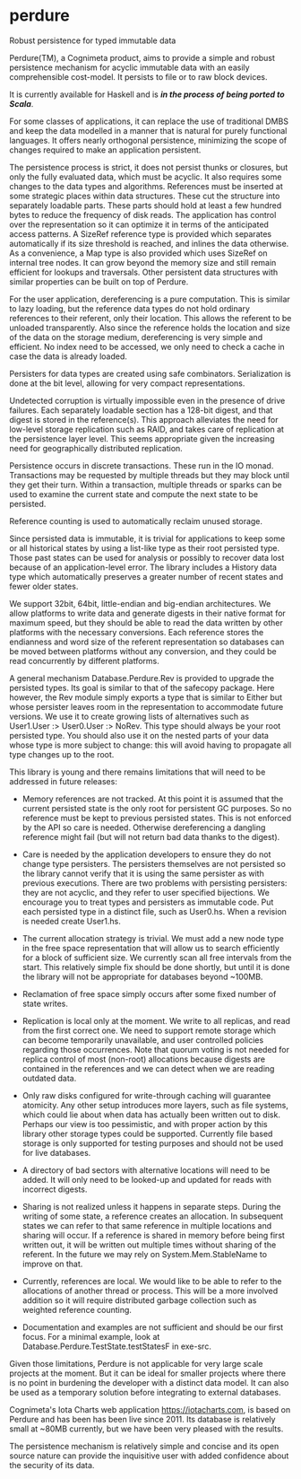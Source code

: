 perdure
=======

Robust persistence for typed immutable data

Perdure(TM), a Cognimeta product, aims to provide a simple and robust persistence mechanism for acyclic immutable data with an easily comprehensible cost-model. It persists to file or to raw block devices.

It is currently available for Haskell and is ***in the process of being ported to Scala***.

For some classes of applications, it can replace the use of traditional DMBS and keep the data modelled in a manner that is natural for purely functional languages. It offers nearly orthogonal persistence, minimizing the scope of changes required to make an application persistent.

The persistence process is strict, it does not persist thunks or closures, but only the fully evaluated data, which must be acyclic. It also requires some changes to the data types and algorithms. References must be inserted at some strategic places within data structures. These cut the structure into separately loadable parts. These parts should hold at least a few hundred bytes to reduce the frequency of disk reads. The application has control over the representation so it can optimize it in terms of the anticipated access patterns. A SizeRef reference type is provided which separates automatically if its size threshold is reached, and inlines the data otherwise. As a convenience, a Map type is also provided which uses SizeRef on internal tree nodes. It can grow beyond the memory size and still remain efficient for lookups and traversals. Other persistent data structures with similar properties can be built on top of Perdure.

For the user application, dereferencing is a pure computation. This is similar to lazy loading, but the reference data types do not hold ordinary references to their referent, only their location. This allows the referent to be unloaded transparently. Also since the reference holds the location and size of the data on the storage medium, dereferencing is very simple and efficient. No index need to be accessed, we only need to check a cache in case the data is already loaded.

Persisters for data types are created using safe combinators. Serialization is done at the bit level, allowing for very compact representations.

Undetected corruption is virtually impossible even in the presence of drive failures. Each separately loadable section has a 128-bit digest, and that digest is stored in the reference(s). This approach alleviates the need for low-level storage replication such as RAID, and takes care of replication at the persistence layer level. This seems appropriate given the increasing need for geographically distributed replication.

Persistence occurs in discrete transactions. These run in the IO monad. Transactions may be requested by multiple threads but they may block until they get their turn. Within a transaction, multiple threads or sparks can be used to examine the current state and compute the next state to be persisted.

Reference counting is used to automatically reclaim unused storage.

Since persisted data is immutable, it is trivial for applications to keep some or all historical states by using a list-like type as their root persisted type. Those past states can be used for analysis or possibly to recover data lost because of an application-level error. The library includes a History data type which automatically preserves a greater number of recent states and fewer older states.

We support 32bit, 64bit, little-endian and big-endian architectures. We allow platforms to write data and generate digests in their native format for maximum speed, but they should be able to read the data written by other platforms with the necessary conversions. Each reference stores the endianness and word size of the referent representation so databases can be moved between platforms without any conversion, and they could be read concurrently by different platforms.

A general mechanism Database.Perdure.Rev is provided to upgrade the persisted types. Its goal is similar to that of the safecopy package. Here however, the Rev module simply exports a type that is similar to Either but whose persister leaves room in the representation to accommodate future versions. We use it to create growing lists of alternatives such as User1.User :> User0.User :> NoRev. This type should always be your root persisted type. You should also use it on the nested parts of your data whose type is more subject to change: this will avoid having to propagate all type changes up to the root.

This library is young and there remains limitations that will need to be addressed in future releases:

* Memory references are not tracked. At this point it is assumed that the current persisted state is the only root for persistent GC purposes. So no reference must be kept to previous persisted states. This is not enforced by the API so care is needed. Otherwise dereferencing a dangling reference might fail (but will not return bad data thanks to the digest).

* Care is needed by the application developers to ensure they do not change type persisters. The persisters themselves are not persisted so the library cannot verify that it is using the same persister as with previous executions. There are two problems with persisting persisters: they are not acyclic, and they refer to user specified bijections. We encourage you to treat types and persisters as immutable code. Put each persisted type in a distinct file, such as User0.hs. When a revision is needed create User1.hs.

* The current allocation strategy is trivial. We must add a new node type in the free space representation that will allow us to search efficiently for a block of sufficient size. We currently scan all free intervals from the start. This relatively simple fix should be done shortly, but until it is done the library will not be appropriate for databases beyond ~100MB.

* Reclamation of free space simply occurs after some fixed number of state writes.

* Replication is local only at the moment. We write to all replicas, and read from the first correct one. We need to support remote storage which can become temporarily unavailable, and user controlled policies regarding those occurrences. Note that quorum voting is not needed for replica control of most (non-root) allocations because digests are contained in the references and we can detect when we are reading outdated data.

* Only raw disks configured for write-through caching will guarantee atomicity. Any other setup introduces more layers, such as file systems, which could lie about when data has actually been written out to disk. Perhaps our view is too pessimistic, and with proper action by this library other storage types could be supported. Currently file based storage is only supported for testing purposes and should not be used for live databases.

* A directory of bad sectors with alternative locations will need to be added. It will only need to be looked-up and updated for reads with incorrect digests.

* Sharing is not realized unless it happens in separate steps. During the writing of some state, a reference creates an allocation. In subsequent states we can refer to that same reference in multiple locations and sharing will occur. If a reference is shared in memory before being first written out, it will be written out multiple times without sharing of the referent. In the future we may rely on System.Mem.StableName to improve on that.

* Currently, references are local. We would like to be able to refer to the allocations of another thread or process. This will be a more involved addition so it will require distributed garbage collection such as weighted reference counting.

* Documentation and examples are not sufficient and should be our first focus. For a minimal example, look at Database.Perdure.TestState.testStatesF in exe-src.

Given those limitations, Perdure is not applicable for very large scale projects at the moment. But it can be ideal for smaller projects where there is no point in burdening the developer with a distinct data model. It can also be used as a temporary solution before integrating to external databases.

Cognimeta's Iota Charts web application https://iotacharts.com, is based on Perdure and has been has been live since 2011. Its database is relatively small at ~80MB currently, but we have been very pleased with the results.

The persistence mechanism is relatively simple and concise and its open source nature can provide the inquisitive user with added confidence about the security of its data. 

